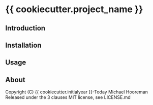 # {{ cookiecutter.project_name }}

## Introduction

## Installation

## Usage

## About

Copyright (C) {{ cookiecutter.initialyear }}-Today Michael Hooreman
Released under the 3 clauses MIT license, see LICENSE.md
